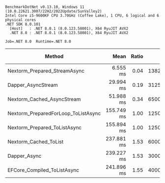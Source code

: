 ```

BenchmarkDotNet v0.13.10, Windows 11 (10.0.22621.3007/22H2/2022Update/SunValley2)
Intel Core i5-9600KF CPU 3.70GHz (Coffee Lake), 1 CPU, 6 logical and 6 physical cores
.NET SDK 8.0.101
  [Host]   : .NET 8.0.1 (8.0.123.58001), X64 RyuJIT AVX2
  .NET 8.0 : .NET 8.0.1 (8.0.123.58001), X64 RyuJIT AVX2

Job=.NET 8.0  Runtime=.NET 8.0  

```
| Method                              | Mean       | Ratio | Gen0      | Allocated | Alloc Ratio |
|------------------------------------ |-----------:|------:|----------:|----------:|------------:|
| Nextorm_Prepared_StreamAsync        |   6.555 ms |  0.04 | 1382.8125 |   6.21 MB |        1.00 |
| Dapper_AsyncStream                  |  29.994 ms |  0.19 | 3125.0000 |  14.08 MB |        2.27 |
| Nextorm_Cached_AsyncStream          |  51.988 ms |  0.34 | 6500.0000 |   30.9 MB |        4.97 |
| Nextorm_PreparedForLoop_ToListAsync | 155.749 ms |  1.00 | 1250.0000 |   6.23 MB |        1.00 |
| Nextorm_Prepared_ToListAsync        | 155.894 ms |  1.00 | 1250.0000 |   6.21 MB |        1.00 |
| Nextorm_Cached_ToList               | 237.881 ms |  1.53 | 6000.0000 |  30.56 MB |        4.92 |
| Dapper_Async                        | 239.227 ms |  1.53 | 3000.0000 |  14.09 MB |        2.27 |
| EFCore_Compiled_ToListAsync         | 241.896 ms |  1.55 | 4000.0000 |  20.41 MB |        3.29 |

